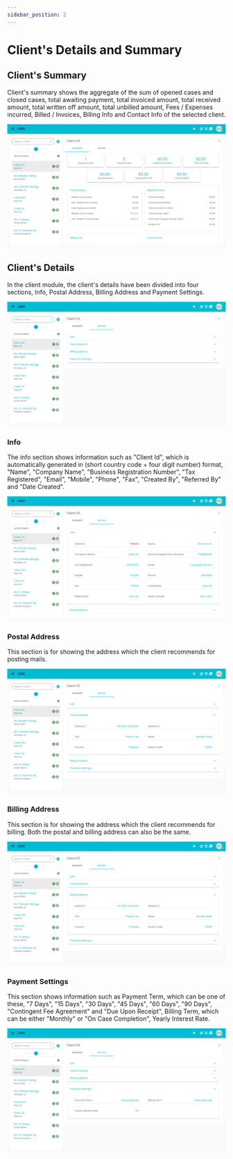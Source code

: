 ```yaml
---
sidebar_position: 2
---
```


# Client's Details and Summary

## Client's Summary

Client's summary shows the aggregate of the sum of opened cases and closed cases, total awaiting payment, total invoiced amount, total received amount, total written off amount, total unbilled amount, Fees / Expenses incurred, Billed / Invoices, Billing Info and Contact Info of the selected client.

![Alt text](/img/client/client_summary.png?raw=true "Client")


## Client's Details

In the client module, the client's details have been divided into four sections, Info, Postal Address, Billing Address and Payment Settings.


![Alt text](/img/client/client_detail_all_tabs.png?raw=true "Client")

### Info

The info section shows information such as "Client Id", which is automatically generated in (short country code + four digit number) format, "Name", "Company Name", "Business Registration Number", "Tax Registered", "Email", "Mobile", "Phone", "Fax", "Created By", "Referred By" and "Date Created". 

![Alt text](/img/client/client_detail_info_tab.png?raw=true "Client")

### Postal Address

This section is for showing the address which the client recommends for posting mails.

![Alt text](/img/client/client_detail_postal_address_tab.png?raw=true "Client")

### Billing Address

This section is for showing the address which the client recommends for billing. Both the postal and billing address can also be the same.

![Alt text](/img/client/client_detail_billing_address_tab.png?raw=true "Client")

### Payment Settings

This section shows information such as Payment Term, which can be one of these, "7 Days", "15 Days", "30 Days", "45 Days", "60 Days", "90 Days", "Contingent Fee Agreement" and "Due Upon Receipt", Billing Term, which can be either "Monthly" or "On Case Completion", Yearly Interest Rate.

![Alt text](/img/client/client_detail_payment_settings.png?raw=true "Client")
